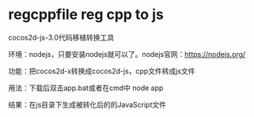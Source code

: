 # regcppfile reg cpp to js

cocos2d-js-3.0代码移植转换工具

环境：nodejs，只要安装nodejs就可以了。nodejs官网：https://nodejs.org/

功能：把cocos2d-x转换成cocos2d-js，cpp文件转成js文件

用法：下载后双击app.bat或者在cmd中 node app

结果：在js目录下生成被转化后的的JavaScript文件

